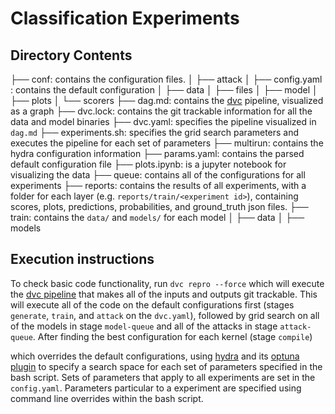 # Classification Experiments

## Directory Contents

├── conf: contains the configuration files.
│   ├── attack
│   ├── config.yaml  : contains the default configuration
│   ├── data
│   ├── files
│   ├── model
│   ├── plots
│   └── scorers
├── dag.md: contains the [dvc](https://dvc.org/doc/start/data-management/data-pipelines) pipeline, visualized as a graph
├── dvc.lock: contains the git trackable information for all the data and model binaries
├── dvc.yaml: specifies the pipeline visualized in `dag.md`
├── experiments.sh: specifies the grid search parameters and executes the pipeline for each set of parameters
├── multirun: contains the hydra configuration information
├── params.yaml: contains the parsed default configuration file
├── plots.ipynb: is a jupyter notebook for visualizing the data
├── queue: contains all of the configurations for all experiments
├── reports: contains the results of all experiments, with a folder for each layer (e.g. `reports/train/<experiment id>`), containing scores, plots, predictions, probabilities, and ground_truth json files.
├── train: contains the `data/` and `models/` for each model
│   ├── data
│   ├── models

## Execution instructions

To check basic code functionality, run
```dvc repro --force```
which will execute the [dvc pipeline](https://dvc.org/doc/start/data-management/data-pipelines) that makes all of the inputs and outputs git trackable. This will execute all of the code on the default configurations first (stages `generate`, `train`, and `attack` on the `dvc.yaml`), followed by grid search on all of the models in stage `model-queue` and all of the attacks in stage `attack-queue`. After finding the best configuration for each kernel (stage `compile`)

which overrides the default configurations, using [hydra](https://hydra.cc/docs/patterns/configuring_experiments/) and its [optuna plugin](https://hydra.cc/docs/plugins/optuna_sweeper/) to specify a search space for each set of parameters specified in the bash script. Sets of parameters that apply to all experiments are set in the `config.yaml`. Parameters particular to a experiment are specified using command line overrides within the bash script.
